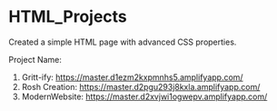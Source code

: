 # HTML_Projects

Created a simple HTML page with advanced CSS properties.

Project Name: 
1. Gritt-ify: https://master.d1ezm2kxpmnhs5.amplifyapp.com/
2. Rosh Creation: https://master.d2pgu293j8kxla.amplifyapp.com/
3. ModernWebsite: https://master.d2xvjwi1ogwepv.amplifyapp.com/
